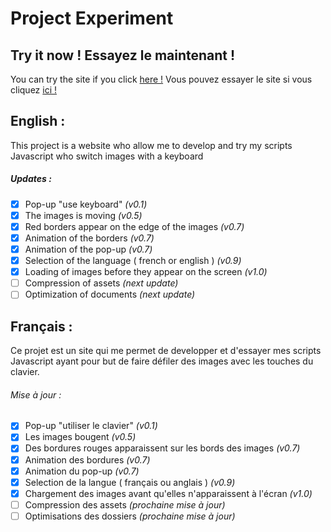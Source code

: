 #  Project Experiment
## Try it  now ! Essayez le maintenant !
You can try the site if you click [here !](http://unuspace.xyz/exp)
Vous pouvez essayer le site si vous cliquez [ici !](http://unuspace.xyz/exp)

## English : 
This project is a website who allow me to develop and try my scripts Javascript who switch images with a keyboard

##### Updates :
- [x] Pop-up "use keyboard" *(v0.1)*
- [x] The images is moving *(v0.5)*
- [x] Red borders appear on the edge of the images *(v0.7)*
- [x] Animation of the borders *(v0.7)*
- [x] Animation of the pop-up *(v0.7)*
- [x] Selection of the language ( french or english ) *(v0.9)*
- [x] Loading of images before they appear on the screen *(v1.0)*
- [ ] Compression of assets *(next update)*
- [ ] Optimization of documents *(next update)*

## Français :
Ce projet est un site qui me permet de developper et d'essayer mes scripts Javascript ayant pour but de faire défiler des images avec les touches du clavier.

###### Mise à jour :
- [x] Pop-up "utiliser le clavier" *(v0.1)*
- [x] Les images bougent *(v0.5)*
- [x] Des bordures rouges apparaissent sur les bords des images *(v0.7)*
- [x] Animation des bordures *(v0.7)*
- [x] Animation du pop-up *(v0.7)*
- [x] Selection de la langue ( français ou anglais ) *(v0.9)*
- [x] Chargement des images avant qu'elles n'apparaissent à l'écran *(v1.0)*
- [ ] Compression des assets *(prochaine mise à jour)*
- [ ] Optimisations des dossiers *(prochaine mise à jour)*

